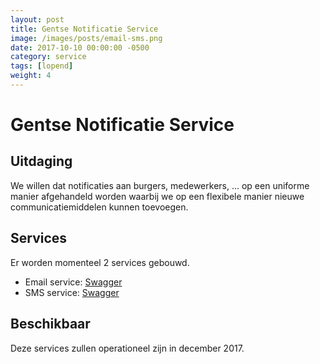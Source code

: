 ```yaml
---
layout: post
title: Gentse Notificatie Service
image: /images/posts/email-sms.png
date: 2017-10-10 00:00:00 -0500
category: service
tags: [lopend]
weight: 4
---
```



# Gentse Notificatie Service

## Uitdaging 
We willen dat notificaties aan burgers, medewerkers, ... op een uniforme manier afgehandeld worden waarbij we op een flexibele manier nieuwe communicatiemiddelen kunnen toevoegen.

## Services

Er worden momenteel 2 services gebouwd.

* Email service: [Swagger](https://swaggerhub.com/apis/Digipolis/email-service/1.0.0)
* SMS service: [Swagger](https://swaggerhub.com/apis/Digipolis/sms-service/1.0.0)

## Beschikbaar

Deze services zullen operationeel zijn in december 2017.
 
